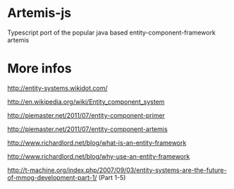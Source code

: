 # Artemis-js 

Typescript port of the popular java based entity-component-framework artemis

# More infos

http://entity-systems.wikidot.com/

http://en.wikipedia.org/wiki/Entity_component_system

http://piemaster.net/2011/07/entity-component-primer

http://piemaster.net/2011/07/entity-component-artemis

http://www.richardlord.net/blog/what-is-an-entity-framework

http://www.richardlord.net/blog/why-use-an-entity-framework

http://t-machine.org/index.php/2007/09/03/entity-systems-are-the-future-of-mmog-development-part-1/  (Part 1-5)
